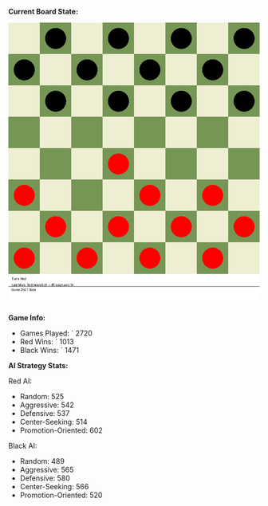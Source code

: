 
**Current Board State:**  
<!-- START_GIF -->
![Checkers Game](./checkers_game.gif)
<!-- END_GIF -->

**Game Info:**  
- Games Played: `<!-- GAMES_PLAYED --> 2720
- Red Wins: `<!-- RED_WINS --> 1013
- Black Wins: `<!-- BLACK_WINS --> 1471

<!-- AI_STATS -->
**AI Strategy Stats:**

Red AI:
- Random: 525
- Aggressive: 542
- Defensive: 537
- Center-Seeking: 514
- Promotion-Oriented: 602

Black AI:
- Random: 489
- Aggressive: 565
- Defensive: 580
- Center-Seeking: 566
- Promotion-Oriented: 520

